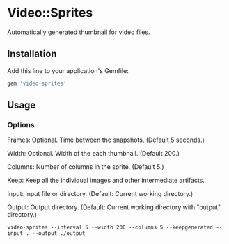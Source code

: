 # Video::Sprites

Automatically generated thumbnail for video files.

## Installation

Add this line to your application's Gemfile:

```ruby
gem 'video-sprites'
```

## Usage

### Options

Frames: Optional. Time between the snapshots. (Default 5 seconds.)

Width:  Optional. Width of the each thumbnail. (Default 200.)

Columns: Number of columns in the sprite. (Default 5.)

Keep: Keep all the individual images and other intermediate artifacts.

Input: Input file or directory. (Default: Current working directory.)

Output: Output directory. (Default: Current working directory with "output" directory.)


```shell
video-sprites --interval 5 --width 200 --columns 5 --keepgenerated --input . --output ./output
```

